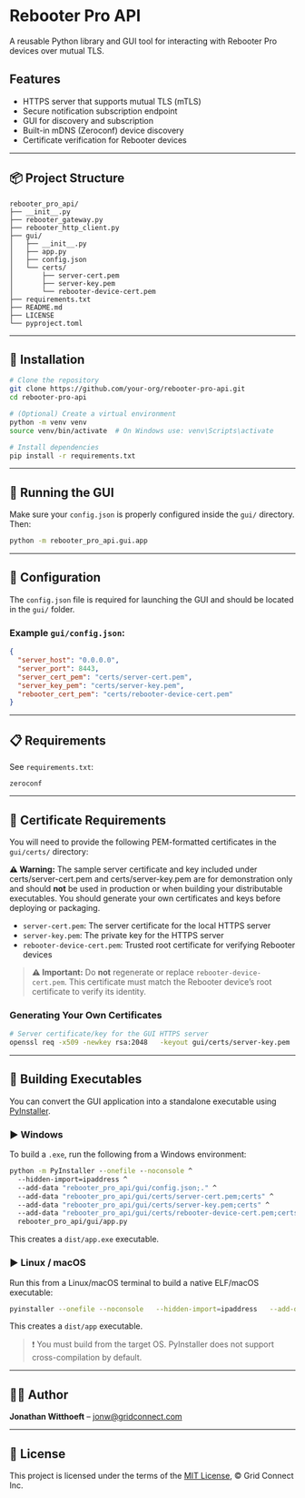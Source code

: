 # Rebooter Pro API

A reusable Python library and GUI tool for interacting with Rebooter Pro devices over mutual TLS.

## Features

- HTTPS server that supports mutual TLS (mTLS)
- Secure notification subscription endpoint
- GUI for discovery and subscription
- Built-in mDNS (Zeroconf) device discovery
- Certificate verification for Rebooter devices

---

## 📦 Project Structure

```
rebooter_pro_api/
├── __init__.py
├── rebooter_gateway.py
├── rebooter_http_client.py
├── gui/
│   ├── __init__.py
│   ├── app.py
│   ├── config.json
│   └── certs/
│       ├── server-cert.pem
│       ├── server-key.pem
│       └── rebooter-device-cert.pem
├── requirements.txt
├── README.md
├── LICENSE
└── pyproject.toml
```

---

## 🚀 Installation

```bash
# Clone the repository
git clone https://github.com/your-org/rebooter-pro-api.git
cd rebooter-pro-api

# (Optional) Create a virtual environment
python -m venv venv
source venv/bin/activate  # On Windows use: venv\Scripts\activate

# Install dependencies
pip install -r requirements.txt
```

---

## 🧪 Running the GUI

Make sure your `config.json` is properly configured inside the `gui/` directory. Then:

```bash
python -m rebooter_pro_api.gui.app
```

---

## 🔧 Configuration

The `config.json` file is required for launching the GUI and should be located in the `gui/` folder.

### Example `gui/config.json`:

```json
{
  "server_host": "0.0.0.0",
  "server_port": 8443,
  "server_cert_pem": "certs/server-cert.pem",
  "server_key_pem": "certs/server-key.pem",
  "rebooter_cert_pem": "certs/rebooter-device-cert.pem"
}
```

---

## 📋 Requirements

See `requirements.txt`:

```text
zeroconf
```

---

## 🔐 Certificate Requirements

You will need to provide the following PEM-formatted certificates in the `gui/certs/` directory:

**⚠️ Warning:** The sample server certificate and key included under certs/server-cert.pem and certs/server-key.pem are for demonstration only and should **not** be used in production or when building your distributable executables. You should generate your own certificates and keys before deploying or packaging.


- `server-cert.pem`: The server certificate for the local HTTPS server
- `server-key.pem`: The private key for the HTTPS server
- `rebooter-device-cert.pem`: Trusted root certificate for verifying Rebooter devices

> **⚠️ Important:** Do **not** regenerate or replace `rebooter-device-cert.pem`. This certificate must match the Rebooter device’s root certificate to verify its identity.

### Generating Your Own Certificates

```bash
# Server certificate/key for the GUI HTTPS server
openssl req -x509 -newkey rsa:2048   -keyout gui/certs/server‑key.pem   -out gui/certs/server‑cert.pem   -days 3650 -nodes   -subj "/CN=localhost"
```


---

## 🔨 Building Executables

You can convert the GUI application into a standalone executable using [PyInstaller](https://pyinstaller.org/).

### ▶️ Windows

To build a `.exe`, run the following from a Windows environment:

```cmd
python -m PyInstaller --onefile --noconsole ^
  --hidden-import=ipaddress ^
  --add-data "rebooter_pro_api/gui/config.json;." ^
  --add-data "rebooter_pro_api/gui/certs/server-cert.pem;certs" ^
  --add-data "rebooter_pro_api/gui/certs/server-key.pem;certs" ^
  --add-data "rebooter_pro_api/gui/certs/rebooter-device-cert.pem;certs" ^
  rebooter_pro_api/gui/app.py
```

This creates a `dist/app.exe` executable.

### ▶️ Linux / macOS

Run this from a Linux/macOS terminal to build a native ELF/macOS executable:

```bash
pyinstaller --onefile --noconsole   --hidden-import=ipaddress   --add-data "rebooter_pro_api/gui/config.json:."   --add-data "rebooter_pro_api/gui/certs/server-cert.pem:certs"   --add-data "rebooter_pro_api/gui/certs/server-key.pem:certs"   --add-data "rebooter_pro_api/gui/certs/rebooter-device-cert.pem:certs"   rebooter_pro_api/gui/app.py
```

This creates a `dist/app` executable.

> ❗ You must build from the target OS. PyInstaller does not support cross-compilation by default.

---

## 🧑‍💻 Author

**Jonathan Witthoeft** – jonw@gridconnect.com

---

## 📄 License

This project is licensed under the terms of the [MIT License](LICENSE), © Grid Connect Inc.
